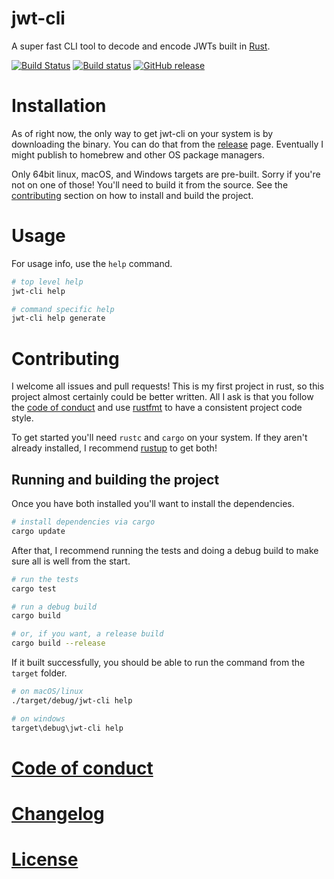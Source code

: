 # jwt-cli

A super fast CLI tool to decode and encode JWTs built in [Rust](https://rust-lang.org).

[![Build Status](https://travis-ci.org/mike-engel/jwt-cli.svg?branch=master)](https://travis-ci.org/mike-engel/jwt-cli)
[![Build status](https://ci.appveyor.com/api/projects/status/9p1lqbo8cmhixdns/branch/master?svg=true)](https://ci.appveyor.com/project/mike-engel/jwt-cli/branch/master)
[![GitHub release](https://img.shields.io/github/tag/mike-engel/jwt-cli.svg)]()

# Installation

As of right now, the only way to get jwt-cli on your system is by downloading the binary. You can do that from the [release](https://github.com/mike-engel/jwt-cli/releases) page. Eventually I might publish to homebrew and other OS package managers.

Only 64bit linux, macOS, and Windows targets are pre-built. Sorry if you're not on one of those! You'll need to build it from the source. See the [contributing](#contributing) section on how to install and build the project.

# Usage

For usage info, use the `help` command.

```sh
# top level help
jwt-cli help

# command specific help
jwt-cli help generate
```

# Contributing

I welcome all issues and pull requests! This is my first project in rust, so this project almost certainly could be better written. All I ask is that you follow the [code of conduct](code_of_conduct.md) and use [rustfmt](https://github.com/rust-lang-nursery/rustfmt) to have a consistent project code style.

To get started you'll need `rustc` and `cargo` on your system. If they aren't already installed, I recommend [rustup](https://rustup.rs) to get both!

## Running and building the project

Once you have both installed you'll want to install the dependencies.

```sh
# install dependencies via cargo
cargo update
```

After that, I recommend running the tests and doing a debug build to make sure all is well from the start.

```sh
# run the tests
cargo test

# run a debug build
cargo build

# or, if you want, a release build
cargo build --release
```

If it built successfully, you should be able to run the command from the `target` folder.

```sh
# on macOS/linux
./target/debug/jwt-cli help

# on windows
target\debug\jwt-cli help
```

# [Code of conduct](code_of_conduct.md)

# [Changelog](CHANGELOG.md)

# [License](LICENSE.md)
